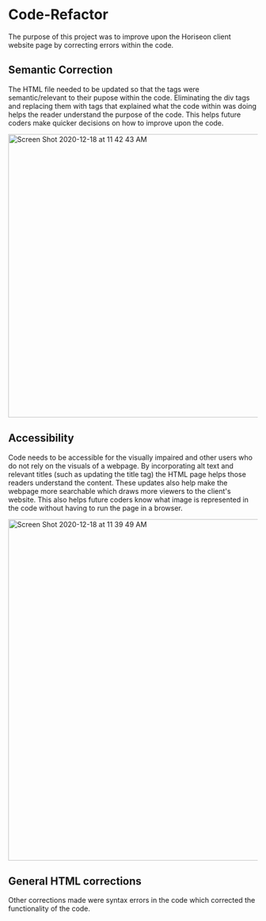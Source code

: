 # Code-Refactor
The purpose of this project was to improve upon the Horiseon client website page by correcting errors within the code.  

## Semantic Correction
The HTML file needed to be updated so that the tags were semantic/relevant to their pupose within the code.  Eliminating the div tags and replacing them with tags that explained what the code within was doing helps the reader understand the purpose of the code.  This helps future coders make quicker decisions on how to improve upon the code.  

<img width="571" alt="Screen Shot 2020-12-18 at 11 42 43 AM" src="https://user-images.githubusercontent.com/73486962/102644340-41986080-4126-11eb-88ef-8b1c972630d3.png">

## Accessibility
Code needs to be accessible for the visually impaired and other users who do not rely on the visuals of a webpage.  By incorporating alt text and relevant titles (such as updating the title tag)  the HTML page helps those readers understand the content.  These updates also help make the webpage more searchable which draws more viewers to the client's website.  This also helps future coders know what image is represented in the code without having to run the page in a browser. 

<img width="688" alt="Screen Shot 2020-12-18 at 11 39 49 AM" src="https://user-images.githubusercontent.com/73486962/102644167-f9793e00-4125-11eb-910c-8e3f91b5a4dc.png">

## General HTML corrections
Other corrections made were syntax errors in the code which corrected the functionality of the code.  



